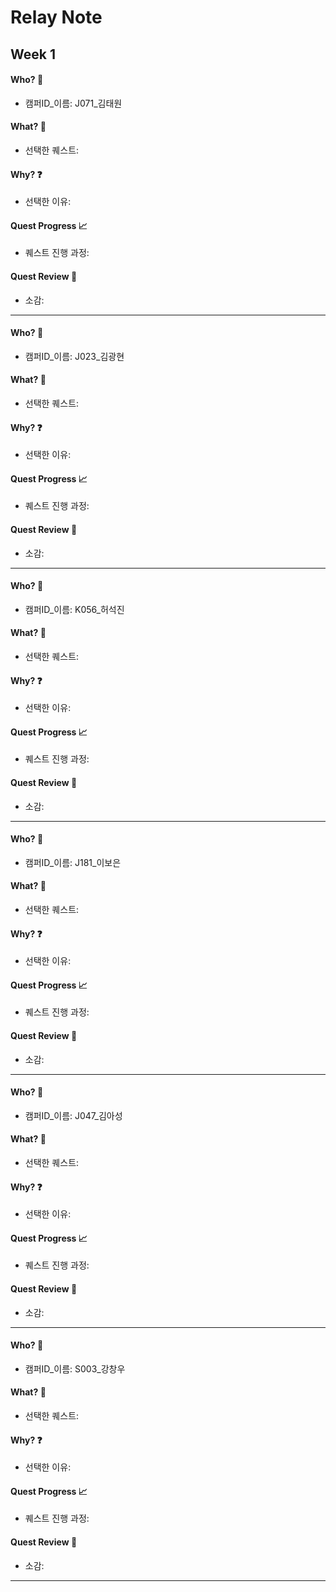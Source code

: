 # Relay Note

## Week 1

#### Who? 🤔
* 캠퍼ID_이름: J071_김태원

#### What? 🎯
* 선택한 퀘스트:

#### Why? ❓
* 선택한 이유:

#### Quest Progress 📈
* 퀘스트 진행 과정:

#### Quest Review 📝
* 소감:

---

#### Who? 🤔
* 캠퍼ID_이름: J023_김광현

#### What? 🎯
* 선택한 퀘스트:

#### Why? ❓
* 선택한 이유:

#### Quest Progress 📈
* 퀘스트 진행 과정:

#### Quest Review 📝
* 소감:

---

#### Who? 🤔
* 캠퍼ID_이름: K056_허석진

#### What? 🎯
* 선택한 퀘스트:

#### Why? ❓
* 선택한 이유:

#### Quest Progress 📈
* 퀘스트 진행 과정:

#### Quest Review 📝
* 소감:

---

#### Who? 🤔
* 캠퍼ID_이름: J181_이보은

#### What? 🎯
* 선택한 퀘스트:

#### Why? ❓
* 선택한 이유:

#### Quest Progress 📈
* 퀘스트 진행 과정:

#### Quest Review 📝
* 소감:

---

#### Who? 🤔
* 캠퍼ID_이름: J047_김아성

#### What? 🎯
* 선택한 퀘스트:

#### Why? ❓
* 선택한 이유:

#### Quest Progress 📈
* 퀘스트 진행 과정:

#### Quest Review 📝
* 소감:

---

#### Who? 🤔
* 캠퍼ID_이름: S003_강창우

#### What? 🎯
* 선택한 퀘스트:

#### Why? ❓
* 선택한 이유:

#### Quest Progress 📈
* 퀘스트 진행 과정:

#### Quest Review 📝
* 소감:

---